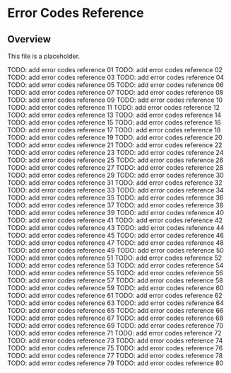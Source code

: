 # Error Codes Reference

## Overview

This file is a placeholder.

TODO: add error codes reference
01 TODO: add error codes reference
02 TODO: add error codes reference
03 TODO: add error codes reference
04 TODO: add error codes reference
05 TODO: add error codes reference
06 TODO: add error codes
reference
07 TODO: add error codes reference
08 TODO: add error codes reference
09 TODO: add error codes reference
10 TODO: add error codes reference
11 TODO: add error codes reference
12 TODO: add error codes reference
13 TODO: add error
codes reference
14 TODO: add error codes reference
15 TODO: add error codes reference
16 TODO: add error codes reference
17 TODO: add error codes reference
18 TODO: add error codes reference
19 TODO: add error codes reference
20 TODO: add
error codes reference
21 TODO: add error codes reference
22 TODO: add error codes reference
23 TODO: add error codes reference
24 TODO: add error codes reference
25 TODO: add error codes reference
26 TODO: add error codes reference
27 TODO:
add error codes reference
28 TODO: add error codes reference
29 TODO: add error codes reference
30 TODO: add error codes reference
31 TODO: add error codes reference
32 TODO: add error codes reference
33 TODO: add error codes reference 34
TODO: add error codes reference
35 TODO: add error codes reference
36 TODO: add error codes reference
37 TODO: add error codes reference
38 TODO: add error codes reference
39 TODO: add error codes reference
40 TODO: add error codes
reference
41 TODO: add error codes reference
42 TODO: add error codes reference
43 TODO: add error codes reference
44 TODO: add error codes reference
45 TODO: add error codes reference
46 TODO: add error codes reference
47 TODO: add error
codes reference
48 TODO: add error codes reference
49 TODO: add error codes reference
50 TODO: add error codes reference
51 TODO: add error codes reference
52 TODO: add error codes reference
53 TODO: add error codes reference
54 TODO: add
error codes reference
55 TODO: add error codes reference
56 TODO: add error codes reference
57 TODO: add error codes reference
58 TODO: add error codes reference
59 TODO: add error codes reference
60 TODO: add error codes reference
61 TODO:
add error codes reference
62 TODO: add error codes reference
63 TODO: add error codes reference
64 TODO: add error codes reference
65 TODO: add error codes reference
66 TODO: add error codes reference
67 TODO: add error codes reference 68
TODO: add error codes reference
69 TODO: add error codes reference
70 TODO: add error codes reference
71 TODO: add error codes reference
72 TODO: add error codes reference
73 TODO: add error codes reference
74 TODO: add error codes
reference
75 TODO: add error codes reference
76 TODO: add error codes reference
77 TODO: add error codes reference
78 TODO: add error codes reference
79 TODO: add error codes reference 80
